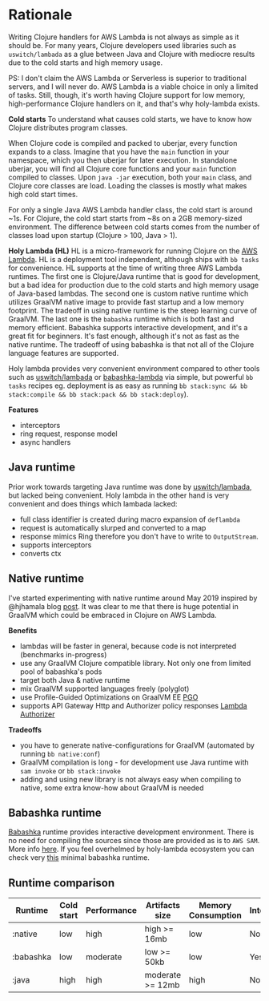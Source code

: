 # Rationale
Writing Clojure handlers for AWS Lambda is not always as simple as it should be. For many years, Clojure developers used libraries such as `uswitch/lambada` as a glue between Java and Clojure with mediocre results due to the cold starts and high memory usage. 

PS: I don't claim the AWS Lambda or Serverless is superior to traditional servers, and I will never do. AWS Lambda is a viable choice in only a limited of tasks. Still, though, it's worth having Clojure support for low memory, high-performance Clojure handlers on it, and that's why holy-lambda exists.

**Cold starts**
To understand what causes cold starts, we have to know how Clojure distributes program classes. 

When Clojure code is compiled and packed to uberjar, every function expands to a class. Imagine that you have the `main` function in your namespace, which you then uberjar for later execution. In standalone uberjar, you will find all Clojure core functions and your `main` function compiled to classes. Upon `java -jar` execution, both your `main` class, and Clojure core classes are load. Loading the classes is mostly what makes high cold start times.

For only a single Java AWS Lambda handler class, the cold start is around ~1s. For Clojure, the cold start starts from ~8s on a 2GB memory-sized environment. The difference between cold starts comes from the number of classes load upon startup (Clojure > 100, Java > 1). 

**Holy Lambda (HL)**
HL is a micro-framework for running Clojure on the [AWS Lambda](https://aws.amazon.com/lambda/). HL is a deployment tool independent, although ships with `bb tasks` for convenience.
HL supports at the time of writing three AWS Lambda runtimes. The first one is Clojure/Java runtime that is good for development, but a bad idea for production due to the cold starts and high memory usage of Java-based lambdas. 
The second one is custom native runtime which utilizes GraalVM native image to provide fast startup and a low memory footprint. The tradeoff in using native runtime is the steep learning curve of GraalVM.
The last one is the `babashka` runtime which is both fast and memory efficient. Babashka supports interactive development, and it's a great fit for beginners. It's fast enough, although it's not as fast as the native runtime. The tradeoff of using babashka is that not all of the Clojure language features are supported.

Holy lambda provides very convenient environment compared to other tools such as [uswitch/lambada](https://github.com/uswitch/lambada) or [babashka-lambda](https://github.com/dainiusjocas/babashka-lambda) via simple, but powerful `bb tasks` recipes eg. deployment is as easy as running `bb stack:sync && bb stack:compile && bb stack:pack && bb stack:deploy`).

**Features**
- interceptors
- ring request, response model
- async handlers

## Java runtime
Prior work towards targeting Java runtime was done by [uswitch/lambada](https://github.com/uswitch/lambada), but lacked being convenient. Holy lambda in the other hand is very convenient and does things which lambada lacked:

- full class identifier is created during macro expansion of `deflambda` 
- request is automatically slurped and converted to a map
- response mimics Ring therefore you don't have to write to `OutputStream`. 
- supports interceptors
- converts ctx

## Native runtime
I've started experimenting with native runtime around May 2019 inspired by @hjhamala blog [post](https://dev.solita.fi/2018/12/07/fast-starting-clojure-lambdas-using-graalvm.html). It was clear to me that there is huge potential in GraalVM which could be embraced in Clojure on AWS Lambda. 

**Benefits**
- lambdas will be faster in general, because code is not interpreted (benchmarks in-progress)
- use any GraalVM Clojure compatible library. Not only one from limited pool of babashka's pods
- target both Java & native runtime
- mix GraalVM supported languages freely (polyglot)
- use Profile-Guided Optimizations on GraalVM EE [PGO](https://www.graalvm.org/reference-manual/native-image/PGO/)
- supports API Gateway Http and Authorizer policy responses [Lambda Authorizer](https://docs.aws.amazon.com/apigateway/latest/developerguide/api-gateway-lambda-authorizer-output.html)

**Tradeoffs**
- you have to generate native-configurations for GraalVM (automated by running `bb native:conf`)
- GraalVM compilation is long - for development use Java runtime with `sam invoke` or `bb stack:invoke`
- adding and using new library is not always easy when compiling to native, some extra know-how about GraalVM is needed

## Babashka runtime
[Babashka](https://github.com/babashka/babashka) runtime provides interactive development environment. There is no need for compiling the sources since those are provided as is to `AWS SAM`. More info [here](https://github.com/FieryCod/holy-lambda/blob/master/modules/holy-lambda-babashka-layer/README.md).
If you feel overhelmed by holy-lambda ecosystem you can check very [this](https://github.com/dainiusjocas/babashka-lambda) minimal babashka runtime.

## Runtime comparison

| Runtime   | Cold start | Performance | Artifacts size   | Memory Consumption | Interactive | Compile time | Beginners friendly? |
|-----------|------------|-------------|------------------|--------------------|-------------|--------------|---------------------|
| :native   | low        | high        | high     >= 16mb | low                | No          | very long    | no                  |
| :babashka | low        | moderate    | low      >= 50kb | low                | Yes         | no compile   | yes                 |
| :java     | high       | high        | moderate >= 12mb | high               | No          | long         | yes                 |
